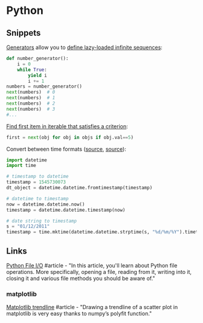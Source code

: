 # Python

## Snippets

[Generators](https://wiki.python.org/moin/Generators) allow you to [define lazy-loaded infinite sequences](https://medium.com/@dawranliou/lazy-codes-infinite-sequences-in-python-and-clojure-80bba720b3a3):

```python
def number_generator():
    i = 0
    while True:
        yield i
        i += 1
numbers = number_generator()
next(numbers)  # 0
next(numbers)  # 1
next(numbers)  # 2
next(numbers)  # 3
#...
```

[Find first item in iterable that satisfies a criterion](https://stackoverflow.com/a/9868665/937377):

```python
first = next(obj for obj in objs if obj.val==5)
```

Convert between time formats \([source](https://stackoverflow.com/questions/9637838/convert-string-date-to-timestamp-in-python/9637908#9637908), [source](https://www.programiz.com/python-programming/datetime/timestamp-datetime)\):

```python
import datetime
import time

# timestamp to datetime
timestamp = 1545730073
dt_object = datetime.datetime.fromtimestamp(timestamp)

# datetime to timestamp
now = datetime.datetime.now()
timestamp = datetime.datetime.timestamp(now)

# date string to timestamp
s = "01/12/2011"
timestamp = time.mktime(datetime.datetime.strptime(s, "%d/%m/%Y").timetuple())
```

## Links

[Python File I/O](https://www.programiz.com/python-programming/file-operation) \#article - "In this article, you'll learn about Python file operations. More specifically, opening a file, reading from it, writing into it, closing it and various file methods you should be aware of."

### matplotlib

[Matplotlib trendline](http://widu.tumblr.com/post/43624347354/matplotlib-trendline) \#article - "Drawing a trendline of a scatter plot in matplotlib is very easy thanks to numpy’s polyfit function."

